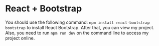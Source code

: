 # React + Bootstrap

You should use the following command: `npm install react-bootstrap bootstrap` to install React Bootstrap. After that, you can view my project. Also, you need to run `npm run dev` on the command line to access my project online.
